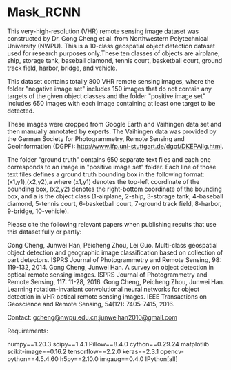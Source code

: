 # Mask_RCNN

This very-high-resolution (VHR) remote sensing image dataset was constructed by Dr. Gong Cheng et al. from Northwestern Polytechnical University (NWPU).
This is a 10-class geospatial object detection dataset used for research purposes only.These ten classes of objects are airplane, ship, storage tank, baseball diamond, tennis court, basketball court, ground track field, harbor, bridge, and vehicle.

This dataset contains totally 800 VHR remote sensing images, where the folder "negative image set" includes 150 images that do not contain any targets of the given object classes and the folder "positive image set" includes 650 images with each image containing at least one target to be detected.

These images were cropped from Google Earth and Vaihingen data set and then manually annotated by experts. The Vaihingen data was provided by the German Society for Photogrammetry, Remote Sensing and Geoinformation (DGPF): http://www.ifp.uni-stuttgart.de/dgpf/DKEPAllg.html.

The folder "ground truth" contains 650 separate text files and each one corresponds to an image in "positive image set" folder. Each line of those text files defines a ground truth bounding box in the following format: 
(x1,y1),(x2,y2),a
where (x1,y1) denotes the top-left coordinate of the bounding box, (x2,y2) denotes the right-bottom coordinate of the bounding box, and a is the object class (1-airplane, 2-ship, 3-storage tank, 4-baseball diamond, 5-tennis court, 6-basketball court, 7-ground track field, 8-harbor, 9-bridge, 10-vehicle).

Please cite the following relevant papers when publishing results that use this dataset fully or partly:

Gong Cheng, Junwei Han, Peicheng Zhou, Lei Guo. Multi-class geospatial object detection and geographic image classification based on collection of part detectors. ISPRS Journal of Photogrammetry and Remote Sensing, 98: 119-132, 2014.
Gong Cheng, Junwei Han. A survey on object detection in optical remote sensing images. ISPRS Journal of Photogrammetry and Remote Sensing, 117: 11-28, 2016.
Gong Cheng, Peicheng Zhou, Junwei Han. Learning rotation-invariant convolutional neural networks for object detection in VHR optical remote sensing images. IEEE Transactions on Geoscience and Remote Sensing, 54(12): 7405-7415, 2016.

Contact: gcheng@nwpu.edu.cn;junweihan2010@gmail.com


Requirements:

numpy==1.20.3
scipy==1.4.1
Pillow==8.4.0
cython==0.29.24
matplotlib
scikit-image==0.16.2
tensorflow==2.2.0
keras==2.3.1 
opencv-python==4.5.4.60
h5py==2.10.0
imgaug==0.4.0
IPython[all]
